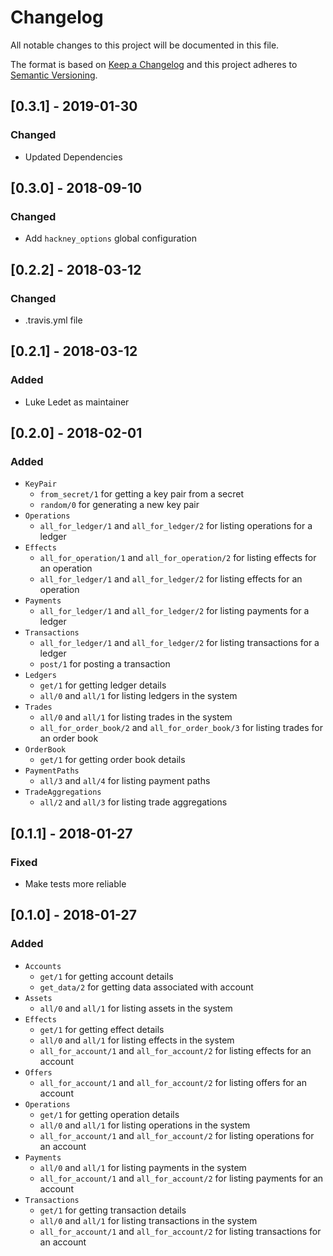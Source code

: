 # Changelog

All notable changes to this project will be documented in this file.

The format is based on [Keep a Changelog](http://keepachangelog.com/en/1.0.0/)
and this project adheres to [Semantic Versioning](http://semver.org/spec/v2.0.0.html).

## [0.3.1] - 2019-01-30

### Changed

- Updated Dependencies

## [0.3.0] - 2018-09-10

### Changed

- Add `hackney_options` global configuration

## [0.2.2] - 2018-03-12

### Changed

- .travis.yml file

## [0.2.1] - 2018-03-12

### Added

- Luke Ledet as maintainer

## [0.2.0] - 2018-02-01

### Added

- `KeyPair`
  - `from_secret/1` for getting a key pair from a secret
  - `random/0` for generating a new key pair
- `Operations`
  - `all_for_ledger/1` and `all_for_ledger/2` for listing operations for a ledger
- `Effects`
  - `all_for_operation/1` and `all_for_operation/2` for listing effects for an operation
  - `all_for_ledger/1` and `all_for_ledger/2` for listing effects for an operation
- `Payments`
  - `all_for_ledger/1` and `all_for_ledger/2` for listing payments for a ledger
- `Transactions`
  - `all_for_ledger/1` and `all_for_ledger/2` for listing transactions for a ledger
  - `post/1` for posting a transaction
- `Ledgers`
  - `get/1` for getting ledger details
  - `all/0` and `all/1` for listing ledgers in the system
- `Trades`
  - `all/0` and `all/1` for listing trades in the system
  - `all_for_order_book/2` and `all_for_order_book/3` for listing trades for an order book
- `OrderBook`
  - `get/1` for getting order book details
- `PaymentPaths`
  - `all/3` and `all/4` for listing payment paths
- `TradeAggregations`
  - `all/2` and `all/3` for listing trade aggregations

## [0.1.1] - 2018-01-27

### Fixed

- Make tests more reliable

## [0.1.0] - 2018-01-27

### Added

- `Accounts`
  - `get/1` for getting account details
  - `get_data/2` for getting data associated with account
- `Assets`
  - `all/0` and `all/1` for listing assets in the system
- `Effects`
  - `get/1` for getting effect details
  - `all/0` and `all/1` for listing effects in the system
  - `all_for_account/1` and `all_for_account/2` for listing effects for an account
- `Offers`
  - `all_for_account/1` and `all_for_account/2` for listing offers for an account
- `Operations`
  - `get/1` for getting operation details
  - `all/0` and `all/1` for listing operations in the system
  - `all_for_account/1` and `all_for_account/2` for listing operations for an account
- `Payments`
  - `all/0` and `all/1` for listing payments in the system
  - `all_for_account/1` and `all_for_account/2` for listing payments for an account
- `Transactions`
  - `get/1` for getting transaction details
  - `all/0` and `all/1` for listing transactions in the system
  - `all_for_account/1` and `all_for_account/2` for listing transactions for an account
